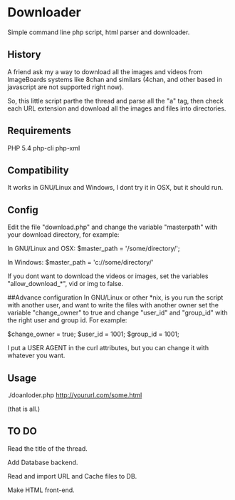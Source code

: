 # Downloader 
Simple command line php script, html parser and downloader.

## History
A friend ask my a way to download all the images and videos from ImageBoards systems like 8chan and similars (4chan, and other based in javascript are not supported right now).

So, this little script parthe the thread and parse all the "a" tag, then check each URL extension and download all the images and files into directories.

## Requirements
PHP 5.4
php-cli
php-xml

## Compatibility
It works in GNU/Linux and Windows, I dont try it in OSX, but it should run.

## Config
Edit the file "download.php" and change the variable "masterpath" with your download directory, for example:

In GNU/Linux and OSX:
$master_path  = '/some/directory/';

In Windows:
$master_path  = 'c://some/directory/'

If you dont want to download the videos or images, set the variables "allow_download_*", vid or img to false.

##Advance configuration
In GNU/Linux or other *nix, is you run the script with another user, and want to write the files with another owner set the variable "change_owner" to true and change "user_id" and "group_id" with the right user and group id. For example:

$change_owner	= true;
$user_id	= 1001;
$group_id	= 1001;

I put a USER AGENT in the curl attributes, but you can change it with whatever you want.

## Usage

./doanloder.php http://yoururl.com/some.html

(that is all.)

## TO DO
Read the title of the thread.

Add Database backend.

Read and import URL and Cache files to DB.

Make HTML front-end.

